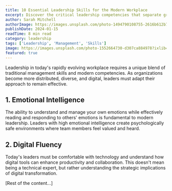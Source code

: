```yaml
---
title: 10 Essential Leadership Skills for the Modern Workplace
excerpt: Discover the critical leadership competencies that separate great leaders from good ones in today's rapidly evolving business landscape.
author: Sarah Mitchell
authorImage: https://images.unsplash.com/photo-1494790108755-2616b612b786?ixlib=rb-4.0.3&auto=format&fit=crop&w=150&q=80
publishDate: 2024-01-15
readTime: 8 min read
category: leadership
tags: ['Leadership', 'Management', 'Skills']
image: https://images.unsplash.com/photo-1552664730-d307ca884978?ixlib=rb-4.0.3&auto=format&fit=crop&w=800&q=80
featured: true
---
```


Leadership in today's rapidly evolving workplace requires a unique blend of traditional management skills and modern competencies. As organizations become more distributed, diverse, and digital, leaders must adapt their approach to remain effective.

## 1. Emotional Intelligence

The ability to understand and manage your own emotions while effectively reading and responding to others' emotions is fundamental to modern leadership. Leaders with high emotional intelligence create psychologically safe environments where team members feel valued and heard.

## 2. Digital Fluency

Today's leaders must be comfortable with technology and understand how digital tools can enhance productivity and collaboration. This doesn't mean being a technical expert, but rather understanding the strategic implications of digital transformation.

[Rest of the content...]